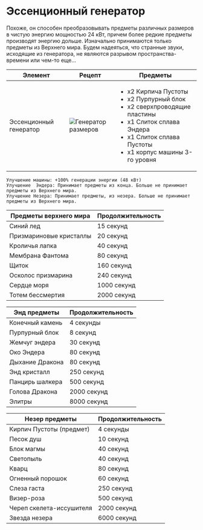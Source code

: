 # Эссенционный генератор

Похоже, он способен преобразовывать предметы различных размеров в чистую энергию мощностью 24 кВт, причем более редкие предметы производят энергию дольше. Изначально принимаются только предметы из Верхнего мира. Будем надеяться, что странные звуки, исходящие из генератора, не являются разрывом пространства-времени или чем-то еще...

| Элемент                | Рецепт                                                                  | Предметы                                                                                                                                                                                                 |
| ---------------------- | ----------------------------------------------------------------------- | -------------------------------------------------------------------------------------------------------------------------------------------------------------------------------------------------------- |
| Эссенционный генератор | ![Генератор размеров](../../.gitbook/assets/dimensional\_generator.png) | <ul><li>x2 Кирпича Пустоты</li><li>x2 Пурпурный блок</li><li>x2 сверхпроводящие пластины</li><li>x1 Слиток сплава Эндера</li><li>x1 Слиток сплава Пустоты</li><li>x1 корпус машины 3-го уровня</li></ul> |

```
Улучшение машины: +100% генерации энергии (48 кВт)
Улучшение  Эндера: Принимает предметы из конца. Больше не принимает предметы из Верхнего мира.
Улучшение Незера: Принимает предметы, из незера. Больше не принимает предметы из Верхнего мира.
```

| Предметы верхнего мира  | Продолжительность |
| ----------------------- | ----------------- |
| Синий лед               | 15 секунд         |
| Призмариновые кристаллы | 20 секунд         |
| Кроличья лапка          | 40 секунд         |
| Мембрана Фантома        | 80 секунд         |
| Щиток                   | 160 секунд        |
| Осколос призмарина      | 240 секунд        |
| Сердце моря             | 1000 секунд       |
| Тотем бессмертия        | 2000 секунд       |

| Энд предметы    | Продолжительность |
| --------------- | ----------------- |
| Конечный камень | 4 секунды         |
| Пурпурный блок  | 8 секунд          |
| Жемчуг эндера   | 30 секунд         |
| Око Эндера      | 80 секунд         |
| Дыхание Дракона | 80 секунд         |
| Энд кристалл    | 250 секунд        |
| Панцирь шалкера | 500 секунд        |
| Голова Дракона  | 2000 секунд       |
| Элитры          | 8000 секунд       |

| Незер предметы           | Продолжительность |
| ------------------------ | ----------------- |
| Кирпич Пустоты (предмет) | 4 секунды         |
| Песок душ                | 10 секунд         |
| Блок магмы               | 40 секунд         |
| Светопыль                | 40 секунд         |
| Кварц                    | 80 секунд         |
| Огненный порошок         | 60 секунд         |
| Слеза гаста              | 250 секунд        |
| Визер-роза               | 500 секунд        |
| Череп скелета-иссушителя | 2000 секунд       |
| Звезда незера            | 6000 секунд       |
